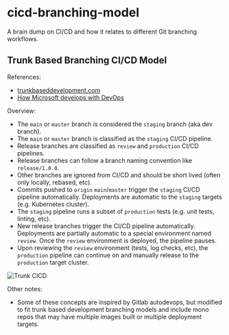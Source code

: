 # cicd-branching-model

A brain dump on CI/CD and how it relates to different Git branching workflows.

## Trunk Based Branching CI/CD Model

References:
- [trunkbaseddevelopment.com](https://trunkbaseddevelopment.com)
- [How Microsoft develops with DevOps](https://learn.microsoft.com/en-us/devops/develop/how-microsoft-develops-devops)


Overview:
- The `main` or `master` branch is considered the `staging` branch (aka dev branch).
- The `main` or `master` branch is classified as the `staging` CI/CD pipeline.
- Release branches are classified as `review` and `production` CI/CD pipelines.
- Release branches can follow a branch naming convention like `release/1.0.0`.
- Other branches are ignored from CI/CD and should be short lived (often only locally, rebased, etc).
- Commits pushed to `origin` `main`/`master` trigger the `staging` CI/CD pipeline automatically.
  Deployments are automatic to the `staging` targets (e.g. Kubernetes cluster).
- The `staging` pipeline runs a subset of `production` tests (e.g. unit tests, linting, etc).
- New release branches trigger the CI/CD pipeline automatically.
  Deployments are partially automatic to a special environment named `review`.
  Once the `review` environment is deployed, the pipeline pauses.
- Upon reviewing the `review` environment (tests, log checks, etc), the `production` pipeline can
  continue on and manually release to the `production` target cluster.


![Trunk CICD](/trunk-cicd.png)


Other notes:
- Some of these concepts are inspired by Gitlab autodevops, but modified to fit trunk
  based development branching models and include mono repos that may have multiple images built or
  multiple deployment targets.
